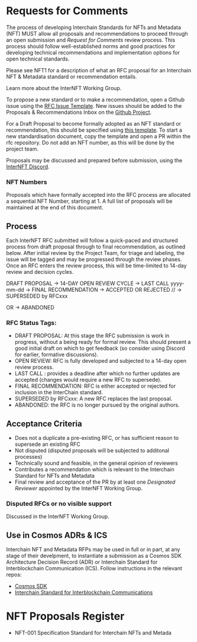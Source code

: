 # Requests for Comments
The process of developing Interchain Standards for NFTs and Metadata (NFT) MUST allow all proposals and recommendations to proceed through an open submission and *Request for Comments* review process. 
This process should follow well-established norms and good practices for developing technical recommendations and implementation options for open technical standards.

Please see NFT1 for a description of what an RFC proposal for an Interchain NFT & Metadata standard or recommendation entails.

Learn more about the InterNFT Working Group.

To propose a new standard or to make a recommendation, open a Github issue using the [RFC Issue Template](https://github.com/interNFT/rfc/issues/new?assignees=&labels=RFC&template=rfc-issue.md&title=). 
New issues should be added to the Proposals & Recommendations Inbox on the [Github Project](https://github.com/orgs/interNFT/projects/3).  

For a Draft Proposal to become formally adopted as an NFT standard or recommendation, this should be specified using [this template](https://github.com/interNFT/rfc/blob/main/0000-template.md). 
To start a new standardisation document, copy the template and open a PR within the rfc repository.
Do not add an NFT number, as this will be done by the project team.

Proposals may be discussed and prepared before submission, using the [InterNFT Discord](https://discuss.internft.org/).

### NFT Numbers 
Proposals which have formally accepted into the RFC process are allocated a sequential NFT Number, starting at 1.
A full list of proposals will be maintained at the end of this document.

## Process
Each InterNFT RFC submitted will follow a quick-paced and structured process from draft proposal through to final recommendation, as outlined below.
After initial review by the Project Team, for triage and labeling, the issue will be tagged and may be progressed through the review phases.
Once an RFC enters the review process, this will be time-limited to 14-day review and decision cycles.

DRAFT PROPOSAL ->  14-DAY OPEN REVIEW CYCLE -> LAST CALL yyyy-mm-dd -> FINAL RECOMMENDATION 
-> ACCEPTED OR REJECTED  // -> SUPERSEDED by RFCxxx

OR  \->   ABANDONED
                             
### RFC Status Tags:
* DRAFT PROPOSAL: At this stage the RFC submission is work in progress, without a being ready for formal review. This should present a good initial draft on which to get feedback (so consider using Discord for earlier, formative discussions).
* OPEN REVIEW: RFC is fully developed and subjected to a 14-day open review process.
* LAST CALL <date for the last call>: provides a deadline after which no further updates are accepted (changes would require a new RFC to supersede).
* FINAL RECOMMENDATION: RFC is either accepted or rejected for inclusion in the InterChain standard.
* SUPERSEDED by RFCxxx: A new RFC replaces the last proposal.
* ABANDONED: the RFC is no longer pursued by the original authors.

## Acceptance Criteria
* Does not a duplicate a pre-existing RFC, or has sufficient reason to supersede an existing RFC
* Not disputed (disputed proposals will be subjected to additonal processes)
* Technically sound and feasible, in the general opinion of reviewers
* Contributes a recommendation which is relevant to the Interchain Standard for NFTs and Metadata
* Final review and acceptance of the PR by at least one *Designated Reviewer* appointed by the InterNFT Working Group.

### Disputed RFCs or no visible support
Discussed in the InterNFT Working Group.

## Use in Cosmos ADRs & ICS
Interchain NFT and Metadata RFPs may be used in full or in part, at any stage of their develpment, to instantiate a submission as a Cosmos SDK Architecture Decision Record (ADR) or Interchain Standard for Interblockchain Communication (ICS). Follow instructions in the relevant repos:
* [Cosmos SDK](https://github.com/cosmos/cosmos-sdk/tree/master/docs/architecture)
* [Interchain Standard for Interblockchain Communications](https://github.com/cosmos/ics)

# NFT Proposals Register

* NFT-001 Specification Standard for Interchain NFTs and Metada
